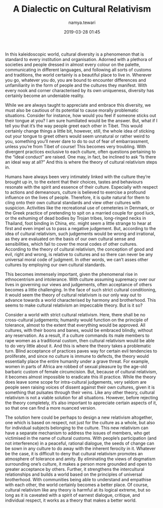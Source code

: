 ﻿---
layout: post
current: post
navigation: True
class: post-template

title: A Dialectic on Cultural Relativism
author: namya.tewari
cover: IMG_0996_Lhasa_Barkhor.jpg
tags: culture
date: 2019-03-28 01:45
link: https://upload.wikimedia.org/wikipedia/commons/thumb/9/91/IMG_0996_Lhasa_Barkhor.jpg/640px-IMG_0996_Lhasa_Barkhor.jpg
---
In this kaleidoscopic world, cultural diversity is a phenomenon that is standard
to every institution and organisation. Adorned with a plethora of societies and
people dressed in almost every colour on the palette, communicating in different
languages, and following all sorts of customs and traditions, the world
certainly is a beautiful place to live in. Wherever you go, whatever you do, you
are bound to encounter differences and unfamiliarity in the form of people and
the cultures they manifest. With every nook and corner characterised by its own
uniqueness, diversity has certainly become an undeniable reality.

While we are always taught to appreciate and embrace this diversity, we must
also be cautious of its potential to cause morally problematic situations.
Consider for instance, how would you feel if someone sticks out their tongue at
you? I am sure humiliated would be the answer. But, what if I tell you that it’s
the way people greet each other in Tibet. This would certainly change things a
little bit, however, still, the whole idea of sticking out your tongue to greet
others would seem unnatural or rather weird to you, something you’ll never dare
to do to out of fear of embarrassment, unless you’re from Tibet of course! This
becomes very troubling. With divergent practices exclusive to each culture,
often questions pertaining to the “ideal conduct” are raised. One may, in fact,
be inclined to ask “Is there an ideal way at all?” And this is where the theory
of cultural relativism steps in.

Humans have always been very intimately linked with the culture they’re brought
up in, to the extent that their choices, tastes and behaviours resonate with the
spirit and essence of their culture. Especially with respect to actions and
demeanours, culture is believed to exercise a profound influence on the lives of
people. Therefore, it is quite natural for them to cling onto their own cultural
standards and view other cultures with suspicion. Activities like the
recreational use of cemeteries in Denmark, or the Greek practice of pretending
to spit on a married couple for good luck, or the exhuming of dead bodies by
Trojan tribes, long-ringed necks in Thailand, foot binding in China, etc. might
seem a little strange to hear at first and even impel us to pass a negative
judgement. But, according to the idea of cultural relativism, such judgements
would be wrong and irrational, as they are evaluated on the basis of our own
cultural sense and sensibilities, which fail to cover the moral codes of other
cultures. According to the theory of cultural relativism, the conception of good
and evil, right and wrong, is relative to cultures and so there can never be any
universal moral code of judgment. In other words, we can’t asses other cultures
by employing our own cultural standards.

This becomes immensely important, given the phenomenal rise in ethnocentrism and
intolerance. With culture assuming supremacy over our lives in governing our
views and judgements, often acceptance of others becomes a little challenging.
In the face of such strict cultural conditioning, it would seem the theory of
cultural relativism is our only way out to advance towards a world characterised
by harmony and brotherhood. This seems to make cultural relativism an impeccable
theory. But is it so?

Consider a world with strict cultural relativism. Here, there shall be no
cross-cultural judgements; humanity would function on the principle of
tolerance, almost to the extent that everything would be approved. All cultures,
with their boons and banes, would be embraced blindly, without any reservation.
As a result, if a culture commands its male members to rape women as a
traditional custom, then cultural relativism would be able to do very little
about it. And this is where the theory takes a problematic turn. Blind
acceptance of practices paves way for certain evil tendencies to proliferate,
and since no culture is immune to defects, the theory would essentially place
the entire humanity under a grave threat. For example, women in parts of Africa
are robbed of sexual pleasure by the age-old barbaric custom of female
circumcision. But, because of cultural relativism, it becomes almost impossible
to eradicate this ill practice. While the theory does leave some scope for
intra-cultural judgements, very seldom are people seen raising voices of dissent
against their own cultures, given it is something that pulsates through their
veins. Like any other theory, cultural relativism is not a viable solution for
all situations. However, before rejecting the theory completely, it’s also
important to appreciate certain aspects of it, so that one can find a more
nuanced version.

The solution here could be perhaps to design a new relativism altogether, one
which is based on respect, not just for the culture as a whole, but also for
individual subjects belonging to the culture. This new relativism can have a
separate mechanism to address the issues of members, who get victimised in the
name of cultural customs. With people’s participation (and not interference) in
a peaceful, rational dialogue, the seeds of change can be sown in any culture to
do away with the inherent ferocity in it. Whatever be the case, it is difficult
to deny that cultural relativism promotes an atmosphere of tolerance and amity.
By eliminating the views of dogmatism surrounding one’s culture, it makes a
person more grounded and open to greater acceptance by others. Further, it
strengthens the intercultural relationships and builds a world based on the
principles of universal brotherhood. With communities being able to understand
and empathise with each other, the world certainly becomes a better place. Of
course, cultural relativism like any theory is harmful at its logical extreme,
but so long as it is caveated with a spirit of earnest dialogue, critique, and
individual respect, it works as a theory that makes a better world.
